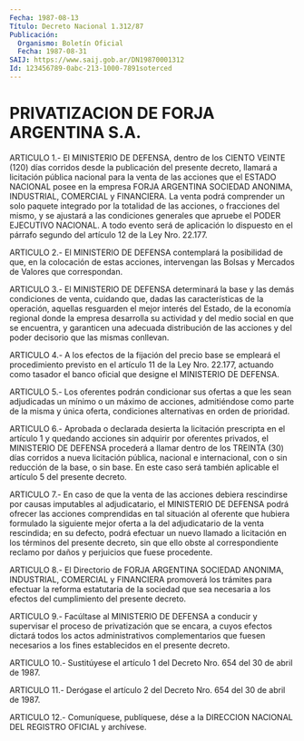 ```yaml
---
Fecha: 1987-08-13
Título: Decreto Nacional 1.312/87
Publicación:
  Organismo: Boletín Oficial
  Fecha: 1987-08-31
SAIJ: https://www.saij.gob.ar/DN19870001312
Id: 123456789-0abc-213-1000-7891soterced
---
```

# PRIVATIZACION DE FORJA ARGENTINA S.A.

<a id="1"></a>
ARTICULO  1.-  El  MINISTERIO DE DEFENSA, dentro de los CIENTO VEINTE  (120)  días corridos  desde  la  publicación  del  presente decreto, llamará  a  licitación  pública  nacional para la venta de las  acciones  que  el ESTADO NACIONAL posee en  la  empresa  FORJA ARGENTINA SOCIEDAD ANONIMA,  INDUSTRIAL, COMERCIAL y FINANCIERA. La venta podrá comprender un solo  paquete  integrado por la totalidad de  las  acciones,  o fracciones del mismo, y  se  ajustará  a  las condiciones generales  que  apruebe  el PODER EJECUTIVO NACIONAL. A todo evento será de aplicación lo dispuesto  en  el párrafo segundo del artículo 12 de la Ley Nro. 22.177.

<a id="2"></a>
ARTICULO 2.- El MINISTERIO DE DEFENSA contemplará la posibilidad de que, en la colocación de estas acciones, intervengan  las  Bolsas  y  Mercados  de Valores que correspondan.

<a id="3"></a>
ARTICULO 3.- El MINISTERIO DE DEFENSA determinará la base y las demás condiciones de venta, cuidando que, dadas las características  de  la  operación,  aquellas  resguarden  el mejor interés  del  Estado,  de  la  economía  regional  donde la empresa desarrolla su actividad y del medio social en que se  encuentra,  y garanticen  una  adecuada  distribución de las acciones y del poder decisorio que las mismas conllevan.

<a id="4"></a>
ARTICULO  4.-  A los efectos de la fijación del precio base se empleará el procedimiento  previsto  en  el  artículo  11 de la Ley Nro. 22.177, actuando como tasador el banco oficial que  designe el MINISTERIO DE DEFENSA.

<a id="5"></a>
ARTICULO 5.- Los oferentes podrán condicionar sus ofertas a que les sean adjudicadas un mínimo o un máximo de acciones, admitiéndose  como  parte  de  la misma y única oferta, condiciones alternativas en orden de prioridad.

<a id="6"></a>
ARTICULO  6.-  Aprobada  o  declarada  desierta  la licitación prescripta  en  el artículo 1 y quedando acciones sin adquirir  por oferentes privados,  el  MINISTERIO  DE  DEFENSA procederá a llamar dentro  de  los  TREINTA  (30)  días  corridos a  nueva  licitación pública, nacional e internacional, con  o sin reducción de la base, o sin base. En este caso será también aplicable  el  artículo 5 del presente decreto.

<a id="7"></a>
ARTICULO  7.-  En caso de que la venta de las acciones debiera rescindirse por causas  imputables  al adjudicatario, el MINISTERIO DE  DEFENSA  podrá  ofrecer  las  acciones    comprendidas  en  tal situación  al  oferente  que hubiera formulado la  siguiente  mejor oferta  a  la del adjudicatario  de  la  venta  rescindida;  en  su defecto, podrá  efectuar  un  nuevo  llamado  a  licitación  en los términos del presente decreto, sin que ello obste al correspondiente    reclamo    por  daños  y  perjuicios  que  fuese procedente.

<a id="8"></a>
ARTICULO 8.- El Directorio de FORJA ARGENTINA SOCIEDAD ANONIMA, INDUSTRIAL,  COMERCIAL  y  FINANCIERA  promoverá  los trámites para efectuar la reforma estatutaria de la sociedad que  sea necesaria a los efectos del cumplimiento del presente decreto.

<a id="9"></a>
ARTICULO  9.-  Facúltase al MINISTERIO DE DEFENSA a conducir y supervisar el proceso  de  privatización  que  se  encara,  a cuyos efectos  dictará  todos  los  actos administrativos complementarios que  fuesen  necesarios a los fines  establecidos  en  el  presente decreto.

<a id="10"></a>
ARTICULO  10.-  Sustitúyese el artículo 1 del Decreto Nro. 654 del 30 de abril de 1987.

<a id="11"></a>
ARTICULO  11.- Derógase el artículo 2 del Decreto Nro. 654 del 30 de abril de 1987.

<a id="12"></a>
ARTICULO  12.-  Comuníquese,  publíquese,  dése a la DIRECCION NACIONAL DEL REGISTRO OFICIAL y archívese.